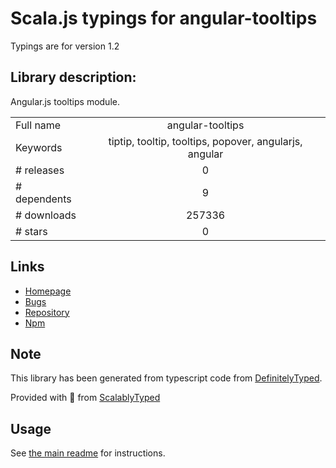 
# Scala.js typings for angular-tooltips

Typings are for version 1.2

## Library description:
Angular.js tooltips module.

|                    |                 |
| ------------------ | :-------------: |
| Full name          | angular-tooltips |
| Keywords           | tiptip, tooltip, tooltips, popover, angularjs, angular |
| # releases         | 0 |
| # dependents       | 9 |
| # downloads        | 257336 |
| # stars            | 0 |

## Links
- [Homepage](http://720kb.github.io/angular-tooltips)
- [Bugs](https://github.com/720kb/angular-tooltips/issues)
- [Repository](https://github.com/720kb/angular-tooltips)
- [Npm](https://www.npmjs.com/package/angular-tooltips)
    


## Note
This library has been generated from typescript code from [DefinitelyTyped](https://definitelytyped.org).

Provided with :purple_heart: from [ScalablyTyped](https://github.com/oyvindberg/ScalablyTyped)

## Usage
See [the main readme](../../readme.md) for instructions.


